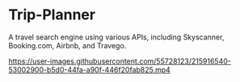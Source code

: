 # Trip-Planner

A travel search engine using various APIs, including Skyscanner, Booking.com, Airbnb, and Travego.

https://user-images.githubusercontent.com/55728123/215916540-53002900-b5d0-44fa-a90f-446f20fab825.mp4



